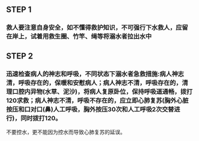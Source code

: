 ## STEP 1
### 救人要注意自身安全，如不懂得救护知识，不可强行下水救人，应留在岸上，试着用救生圈、竹竿、绳等将溺水者拉出水中

## STEP 2
### 迅速检查病人的神志和呼吸，不同状态下溺水者急救措施:病人神志清，呼吸存在的，保暖和安慰病人；病人神志不清，呼吸存在的，清理口腔内异物(水草、泥沙)，将病人复原卧位，保持呼吸道通畅，拨打120求救；病人神志不清，呼吸不存在的，应立即心肺复苏(胸外心脏按压和口对口(鼻)人工呼吸，胸外按压30次和人工呼吸2次交替进行)，同时拨打120。
不要控水，更不能因为控水而导致心肺复苏的延误。